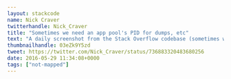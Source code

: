 ```yaml
---
layout: stackcode
name: Nick Craver
twitterhandle: Nick_Craver
title: "Sometimes we need an app pool's PID for dumps, etc"
text: "A daily screenshot from the Stack Overflow codebase (sometimes we need an app pool's PID for dumps, etc). "
thumbnailhandle: 03eZk9Y5zd
tweet: https://twitter.com/Nick_Craver/status/736883320483680256
date: 2016-05-29 11:34:08+0000
tags: ["not-mapped"]
---
```

